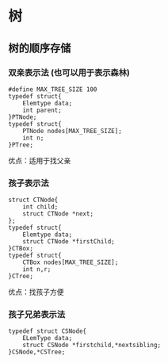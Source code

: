 # 树

## 树的顺序存储

### 双亲表示法 __(也可以用于表示森林)__

    #define MAX_TREE_SIZE 100
    typedef struct{
        Elemtype data;
        int parent;
    }PTNode;
    typedef struct{
        PTNode nodes[MAX_TREE_SIZE];
        int n;
    }PTree;

优点：适用于找父亲

### 孩子表示法

    struct CTNode{
        int child;
        struct CTNode *next;
    };
    typedef struct{
        Elemtype data;
        struct CTNode *firstChild;
    }CTBox;
    typedef struct{
        CTBox nodes[MAX_TREE_SIZE];
        int n,r;
    }CTree;

优点：找孩子方便

### 孩子兄弟表示法

    typedef struct CSNode{
        ELemType data;
        struct CSNode *firstchild,*nextsibling;
    }CSNode,*CSTree;

